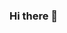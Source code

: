 ### Hi there 👋

<!--
**asenturk22/asenturk22** is a ✨ _special_ ✨ repository because its `README.md` (this file) appears on your GitHub profile.

Here are some ideas to get you started:

- 🔭 I’m currently working on ... 
- 🔭 I’m interested C/C++, Java, Python & Django
- 🌱 I’m currently learning Django
-->

